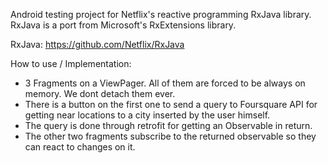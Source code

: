 Android testing project for Netflix's reactive programming RxJava library. 
RxJava is a port from Microsoft's RxExtensions library.

RxJava: https://github.com/Netflix/RxJava

How to use / Implementation:
- 3 Fragments on a ViewPager. All of them are forced to be always on memory. We dont detach them ever.
- There is a button on the first one to send a query to Foursquare API for getting near locations to a city inserted by the user himself.
- The query is done through retrofit for getting an Observable in return.
- The other two fragments subscribe to the returned observable so they can react to changes on it.

